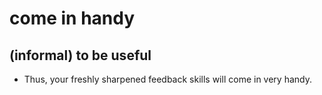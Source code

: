 # come in handy

## (informal) to be useful

- Thus, your freshly sharpened feedback skills will come in very handy.